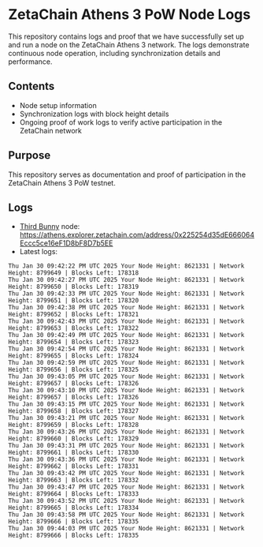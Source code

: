 # ZetaChain Athens 3 PoW Node Logs
This repository contains logs and proof that we have successfully set up and run a node on the ZetaChain Athens 3 network. The logs demonstrate continuous node operation, including synchronization details and performance.

## Contents
- Node setup information
- Synchronization logs with block height details
- Ongoing proof of work logs to verify active participation in the ZetaChain network

## Purpose
This repository serves as documentation and proof of participation in the ZetaChain Athens 3 PoW testnet.

## Logs

- [Third Bunny](https://thirdbunny.xyz/) node: https://athens.explorer.zetachain.com/address/0x225254d35dE666064Eccc5ce16eF1D8bF8D7b5EE
- Latest logs:
```
Thu Jan 30 09:42:22 PM UTC 2025 Your Node Height: 8621331 | Network Height: 8799649 | Blocks Left: 178318
Thu Jan 30 09:42:27 PM UTC 2025 Your Node Height: 8621331 | Network Height: 8799650 | Blocks Left: 178319
Thu Jan 30 09:42:33 PM UTC 2025 Your Node Height: 8621331 | Network Height: 8799651 | Blocks Left: 178320
Thu Jan 30 09:42:38 PM UTC 2025 Your Node Height: 8621331 | Network Height: 8799652 | Blocks Left: 178321
Thu Jan 30 09:42:43 PM UTC 2025 Your Node Height: 8621331 | Network Height: 8799653 | Blocks Left: 178322
Thu Jan 30 09:42:49 PM UTC 2025 Your Node Height: 8621331 | Network Height: 8799654 | Blocks Left: 178323
Thu Jan 30 09:42:54 PM UTC 2025 Your Node Height: 8621331 | Network Height: 8799655 | Blocks Left: 178324
Thu Jan 30 09:42:59 PM UTC 2025 Your Node Height: 8621331 | Network Height: 8799656 | Blocks Left: 178325
Thu Jan 30 09:43:05 PM UTC 2025 Your Node Height: 8621331 | Network Height: 8799657 | Blocks Left: 178326
Thu Jan 30 09:43:10 PM UTC 2025 Your Node Height: 8621331 | Network Height: 8799657 | Blocks Left: 178326
Thu Jan 30 09:43:15 PM UTC 2025 Your Node Height: 8621331 | Network Height: 8799658 | Blocks Left: 178327
Thu Jan 30 09:43:21 PM UTC 2025 Your Node Height: 8621331 | Network Height: 8799659 | Blocks Left: 178328
Thu Jan 30 09:43:26 PM UTC 2025 Your Node Height: 8621331 | Network Height: 8799660 | Blocks Left: 178329
Thu Jan 30 09:43:31 PM UTC 2025 Your Node Height: 8621331 | Network Height: 8799661 | Blocks Left: 178330
Thu Jan 30 09:43:36 PM UTC 2025 Your Node Height: 8621331 | Network Height: 8799662 | Blocks Left: 178331
Thu Jan 30 09:43:42 PM UTC 2025 Your Node Height: 8621331 | Network Height: 8799663 | Blocks Left: 178332
Thu Jan 30 09:43:47 PM UTC 2025 Your Node Height: 8621331 | Network Height: 8799664 | Blocks Left: 178333
Thu Jan 30 09:43:52 PM UTC 2025 Your Node Height: 8621331 | Network Height: 8799665 | Blocks Left: 178334
Thu Jan 30 09:43:58 PM UTC 2025 Your Node Height: 8621331 | Network Height: 8799666 | Blocks Left: 178335
Thu Jan 30 09:44:03 PM UTC 2025 Your Node Height: 8621331 | Network Height: 8799666 | Blocks Left: 178335
```
